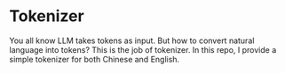 # Tokenizer

You all know LLM takes tokens as input. But how to convert natural language into tokens? This is the job of tokenizer. In this repo, I provide a simple tokenizer for both Chinese and English.